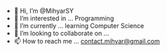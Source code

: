 - 👋 Hi, I’m @MihyarSY
- 👀 I’m interested in ... Programming  
- 🌱 I’m currently ... learning Computer Science 
- 💞️ I’m looking to collaborate on ...
- 📫 How to reach me ... contact.mihyar@gmail.com

<!---
MihyarSY/MihyarSY is a ✨ special ✨ repository because its `README.md` (this file) appears on your GitHub profile.
You can click the Preview link to take a look at your changes.
--->
